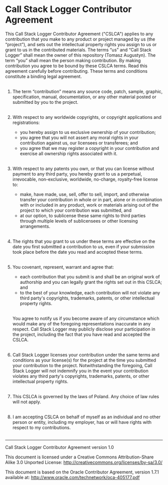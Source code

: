 # Call Stack Logger Contributor Agreement

This Call Stack Logger Contributor Agreement ("CSLCA") applies to any contribution that you make
to any product or project managed by us (the “project”), and sets out the intellectual
property rights you assign to us or grant to us in the contributed materials. The terms “us”
and “Call Stack Logger” shall mean the owner of this repository (Tomasz Augustyn). The term “you”
shall mean the person making contribution. By making contribution you agree to be bound by these
CSLCA terms. Read this agreement carefully before contributing. These terms and conditions 
constitute a binding legal agreement. <br/> <br/>

1. The term “contribution” means any source code, patch, sample, graphic, specification, 
   manual, documentation, or any other material posted or submitted by you to the project.
   <br/> <br/> 

2. With respect to any worldwide copyrights, or copyright applications and registrations:
    - you hereby assign to us exclusive ownership of your contribution;
    - you agree that you will not assert any moral rights in your contribution against us, our
      licensees or transferees; and
    - you agree that we may register a copyright in your contribution and exercise all ownership
      rights associated with it. <br/> <br/>

3. With respect to any patents you own, or that you can license without payment to any third party,
   you hereby grant to us a perpetual, irrevocable, non-exclusive, worldwide, no-charge,
   royalty-free license to:
    - make, have made, use, sell, offer to sell, import, and otherwise transfer your contribution in
      whole or in part, alone or in combination with or included in any product, work or materials
      arising out of the project to which your contribution was submitted, and
    - at our option, to sublicense these same rights to third parties through multiple levels of
      sublicensees or other licensing arrangements. <br/> <br/>

4. The rights that you grant to us under these terms are effective on the date you first submitted a
   contribution to us, even if your submission took place before the date you read and accepted
   these terms. <br/> <br/>

5. You covenant, represent, warrant and agree that:
    - each contribution that you submit is and shall be an original work of authorship and you can
      legally grant the rights set out in this CSLCA; and
    - to the best of your knowledge, each contribution will not violate any third party's
      copyrights, trademarks, patents, or other intellectual property rights. <br/> <br/>

    You agree to notify us if you become aware of any circumstance which would make any of the
    foregoing representations inaccurate in any respect. Call Stack Logger may publicly disclose your
    participation in the project, including the fact that you have read and accepted the CSLCA.
    <br/> <br/>

6. Call Stack Logger licenses your contribution under the same terms and conditions as your
   license(s) for the project at the time you submitted your contribution to the project.
   Notwithstanding the foregoing, Call Stack Logger will not indemnify you in the event your
   contribution violates any third party's copyrights, trademarks, patents, or other intellectual
   property rights. <br/> <br/>

7. This CSLCA is governed by the laws of Poland. Any choice of law rules will not apply. <br/> <br/>

8. I am accepting CSLCA on behalf of myself as an individual and no other person or entity,
   including my employer, has or will have rights with respect to my contributions. <br/> <br/>

<hr/>

Call Stack Logger Contributor Agreement version 1.0

This document is licensed under a Creative Commons Attribution-Share Alike 3.0 Unported License:
<http://creativecommons.org/licenses/by-sa/3.0/>

This document is based on the Oracle Contributor Agreement, version 1.7.1 available at:
<http://www.oracle.com/technetwork/oca-405177.pdf>
